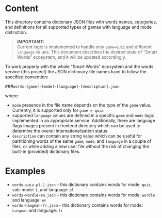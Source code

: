 # Content
This directory contains dictionary JSON files with words
names, categories, and definitions for all supported types
of games with language and mode distinction.

> ***IMPORTANT:***<br>
> Current logic is implemented to handle only `game=quiz`
> and different `language` values. This document describes
> the desired state of "Smart Words" ecosystem, and it will
> be updated accordingly.

To work properly with the whole "Smart Words" ecosystem and
the words service (this project) the JSON dictionary file
names have to follow the specified convention:

###`words-[game]-[mode]-[language]-[description].json`

where:
* `mode` presence in the file name depends on the type
  of the `game` value. Currently, it is supported only
  for `game = quiz`.
* supported `language` values are defined in a specific
  `game` and `mode` logic implemented in an appropriate
  service. Additionally, there are language flags images
  present in frontend directory which can be used to
  determine the overall internationalization status.
* `description` can contain any string value which can be
  useful for partitioning words of the same `game`, `mode`,
  and `language` in a couple of files, or while adding a
  new user file without the risk of changing the built-in
  (provided) dictionary files.

# Examples
* `words-quiz-pl-1.json` - this dictionary contains words for
  mode: `quiz`, sub-mode: `1`, and language: `pl`
* `words-wordle-en.json` - this dictionary contains words for
  mode: `wordle` and language: `en`
* `words-hangman-fr.json` - this dictionary contains words for
  mode: `hangman` and language: `fr`

